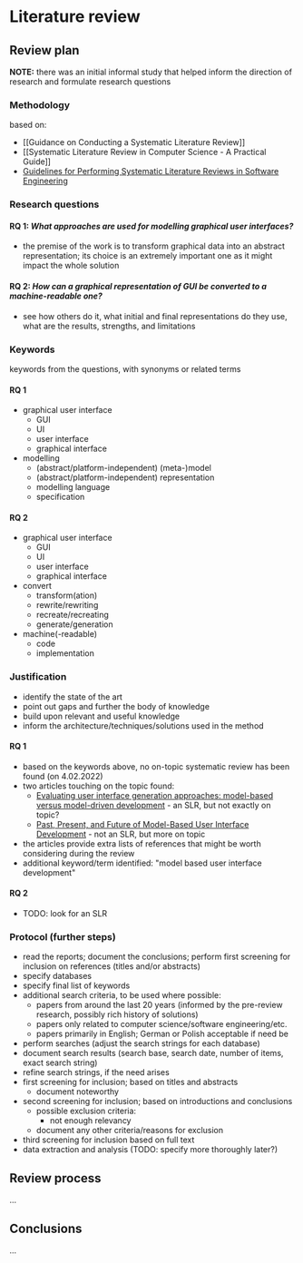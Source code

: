 # Literature review
## Review plan
**NOTE:** there was an initial informal study that helped inform the direction of research and formulate research questions

### Methodology
based on:
- [[Guidance on Conducting a Systematic Literature Review]]
- [[Systematic Literature Review in Computer Science - A Practical Guide]]
- [Guidelines for Performing Systematic Literature Reviews in Software Engineering](https://www.researchgate.net/publication/258968007_Kitchenham_B_Guidelines_for_performing_Systematic_Literature_Reviews_in_software_engineering_EBSE_Technical_Report_EBSE-2007-01)

### Research questions
#### RQ 1: _What approaches are used for modelling graphical user interfaces?_
- the premise of the work is to transform graphical data into an abstract representation; its choice is an extremely important one as it might impact the whole solution

#### RQ 2: _How can a graphical representation of GUI be converted to a machine-readable one?_
- see how others do it, what initial and final representations do they use, what are the results, strengths, and limitations

### Keywords
keywords from the questions, with synonyms or related terms

#### RQ 1
- graphical user interface
	- GUI
	- UI
	- user interface
	- graphical interface
- modelling
	- (abstract/platform-independent) (meta-)model
	- (abstract/platform-independent) representation
	- modelling language
	- specification

#### RQ 2
- graphical user interface
	- GUI
	- UI
	- user interface
	- graphical interface
- convert
	- transform(ation)
	- rewrite/rewriting
	- recreate/recreating
	- generate/generation
- machine(-readable)
	- code
	- implementation

### Justification
- identify the state of the art
- point out gaps and further the body of knowledge
- build upon relevant and useful knowledge
- inform the architecture/techniques/solutions used in the method

#### RQ 1
- based on the keywords above, no on-topic systematic review has been found (on 4.02.2022)
- two articles touching on the topic found:
	- [Evaluating user interface generation approaches: model-based versus model-driven  development](https://doi.org/10.1007/s10270-018-0698-x) - an SLR, but not exactly on topic?
	- [Past, Present, and Future of Model-Based User Interface Development](http://dx.doi.org/10.1524/icom.2011.0026) - not an SLR, but more on topic
- the articles provide extra lists of references that might be worth considering during the review
- additional keyword/term identified: "model based user interface development"

#### RQ 2
- TODO: look for an SLR

### Protocol (further steps)
- read the reports; document the conclusions; perform first screening for inclusion on references (titles and/or abstracts)
- specify databases
- specify final list of keywords
- additional search criteria, to be used where possible:
	- papers from around the last 20 years (informed by the pre-review research, possibly rich history of solutions)
	- papers only related to computer science/software engineering/etc.
	- papers primarily in English; German or Polish acceptable if need be
- perform searches (adjust the search strings for each database)
- document search results (search base, search date, number of items, exact search string)
- refine search strings, if the need arises
- first screening for inclusion; based on titles and abstracts
	- document noteworthy 
- second screening for inclusion; based on introductions and conclusions
	- possible exclusion criteria:
		- not enough relevancy
	- document any other criteria/reasons for exclusion
- third screening for inclusion based on full text
- data extraction and analysis (TODO: specify more thoroughly later?)

## Review process
...

## Conclusions
...